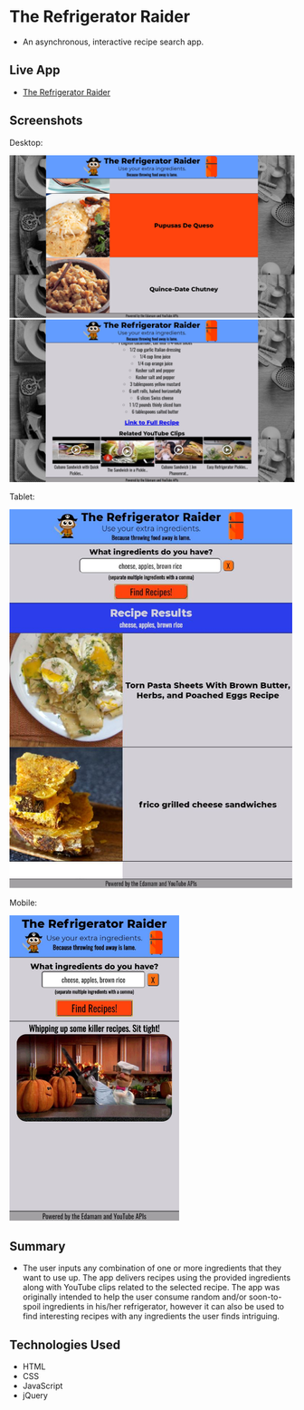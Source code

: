 # The Refrigerator Raider
- An asynchronous, interactive recipe search app.

## Live App
- [The Refrigerator Raider](https://bergie7isu.github.io/The-Refrigerator-Raider/)

## Screenshots
Desktop:

<img src="screenshots/desktop-screenshot1.jpg" width="900">

<img src="screenshots/desktop-screenshot2.jpg" width="900">


Tablet:

<img src="screenshots/tablet-screenshot.JPG" width="500">


Mobile:

<img src="screenshots/mobile-screenshot.JPG" width="300">

## Summary
- The user inputs any combination of one or more ingredients that they want to use up. The app delivers recipes using the provided ingredients along with YouTube clips related to the selected recipe. The app was originally intended to help the user consume random and/or soon-to-spoil ingredients in his/her refrigerator, however it can also be used to find interesting recipes with any ingredients the user finds intriguing.

## Technologies Used
- HTML
- CSS
- JavaScript
- jQuery
